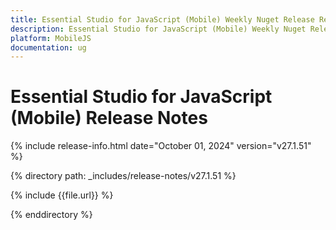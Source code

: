 ```yaml
---
title: Essential Studio for JavaScript (Mobile) Weekly Nuget Release Release Notes  
description: Essential Studio for JavaScript (Mobile) Weekly Nuget Release Release Notes  
platform: MobileJS
documentation: ug
---
```


# Essential Studio for JavaScript (Mobile)  Release Notes  

{% include release-info.html date="October 01, 2024"  version="v27.1.51" %} 

{% directory path: _includes/release-notes/v27.1.51 %}

{% include {{file.url}} %}

{% enddirectory %}